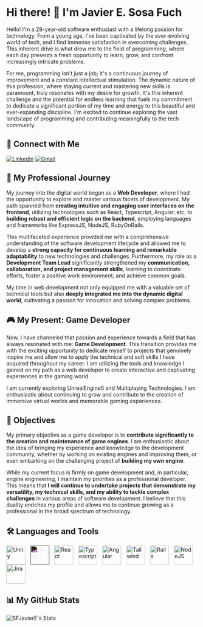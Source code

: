 <div>

<h1>Hi there! 👋 I'm Javier E. Sosa Fuch</h1>

Hello! I'm a 28-year-old software enthusiast with a lifelong passion for technology. From a young age, I've been captivated by the ever-evolving world of tech, and I find immense satisfaction in overcoming challenges. This inherent drive is what drew me to the field of programming, where each day presents a fresh opportunity to learn, grow, and confront increasingly intricate problems.

For me, programming isn't just a job; it's a continuous journey of improvement and a constant intellectual stimulation. The dynamic nature of this profession, where staying current and mastering new skills is paramount, truly resonates with my desire for growth. It's this inherent challenge and the potential for endless learning that fuels my commitment to dedicate a significant portion of my time and energy to this beautiful and ever-expanding discipline. I'm excited to continue exploring the vast landscape of programming and contributing meaningfully to the tech community.

</div>

## 🔗 Connect with Me

[![LinkedIn](https://img.shields.io/badge/LinkedIn-%230077B5.svg?style=for-the-badge&logo=linkedin&logoColor=white)](https://www.linkedin.com/in/sosafuch/)
[![Gmail](https://img.shields.io/badge/Gmail-%23EA4335.svg?style=for-the-badge&logo=gmail&logoColor=white)](mailto:sosafuch@gmail.com)

## 🚀 My Professional Journey

My journey into the digital world began as a **Web Developer**, where I had the opportunity to explore and master various facets of development. My path spanned from **creating intuitive and engaging user interfaces on the frontend**, utilizing technologies such as React, Typescript, Angular, etc, to **building robust and efficient logic on the backend**, employing languages and frameworks like ExpressJS, NodeJS, RubyOnRails.

This multifaceted experience provided me with a comprehensive understanding of the software development lifecycle and allowed me to develop a **strong capacity for continuous learning and remarkable adaptability** to new technologies and challenges. Furthermore, my role as a **Development Team Lead** significantly strengthened my **communication, collaboration, and project management skills**, learning to coordinate efforts, foster a positive work environment, and achieve common goals.

My time in web development not only equipped me with a valuable set of technical tools but also **deeply integrated me into the dynamic digital world**, cultivating a passion for innovation and solving complex problems.

## 🎮 My Present: Game Developer

Now, I have channeled that passion and experience towards a field that has always resonated with me: **Game Development**. This transition provides me with the exciting opportunity to dedicate myself to projects that genuinely inspire me and allow me to apply the technical and soft skills I have acquired throughout my career. I am utilizing the tools and knowledge I gained on my path as a web developer to create interactive and captivating experiences in the gaming world.

I am currently exploring UnrealEngine5 and Multiplaying Technologies. I am enthusiastic about continuing to grow and contribute to the creation of immersive virtual worlds and memorable gaming experiences.

## 🎯 Objectives

My primary objective as a game developer is to **contribute significantly to the creation and maintenance of game engines**. I am enthusiastic about the idea of bringing my experience and knowledge to the development community, whether by working on existing engines and improving them, or even embarking on the challenging project of **building my own engine**.

While my current focus is firmly on game development and, in particular, engine engineering, I maintain my priorities as a professional developer. This means that **I will continue to undertake projects that demonstrate my versatility, my technical skills, and my ability to tackle complex challenges** in various areas of software development. I believe that this duality enriches my profile and allows me to continue growing as a professional in the broad spectrum of technology.

## 🛠️ Languages and Tools

<img align="left" alt="Unity" width="50px" style="padding-right:10px;" src="https://cdn.jsdelivr.net/gh/devicons/devicon@latest/icons/unity/unity-original.svg">
<img align="left" alt="Unreal" width="50px" style="padding-right:10px; filter: invert(100%);" src="https://cdn.jsdelivr.net/gh/devicons/devicon@latest/icons/unrealengine/unrealengine-original.svg">
<img align="left" alt="React" width="50px" style="padding-right:10px;" src="https://cdn.jsdelivr.net/gh/devicons/devicon@latest/icons/react/react-original.svg">
<img align="left" alt="Typescript" width="50px" style="padding-right:10px;" src="https://cdn.jsdelivr.net/gh/devicons/devicon@latest/icons/typescript/typescript-original.svg">
<img align="left" alt="Angular" width="50px" style="padding-right:10px;" src="https://cdn.jsdelivr.net/gh/devicons/devicon@latest/icons/angular/angular-original.svg">
<img align="left" alt="Tailwind" width="50px" style="padding-right:10px;" src="https://cdn.jsdelivr.net/gh/devicons/devicon@latest/icons/tailwindcss/tailwindcss-original-wordmark.svg">
<img align="left" alt="Rails" width="50px" style="padding-right:10px;" src="https://cdn.jsdelivr.net/gh/devicons/devicon@latest/icons/rails/rails-original-wordmark.svg">
<img align="left" alt="NodeJS" width="50px" style="padding-right:10px;" src="https://cdn.jsdelivr.net/gh/devicons/devicon@latest/icons/nodejs/nodejs-original.svg">
<img align="left" alt="Jira" width="50px" style="padding-right:10px;" src="https://cdn.jsdelivr.net/gh/devicons/devicon@latest/icons/jira/jira-original.svg">
<br clear="left">

## 📊 My GitHub Stats

![SFJavierE's Stats](https://github-readme-stats.vercel.app/api?username=SFJavierE&theme=vue-dark&show_icons=true&hide_border=true&count_private=true)
